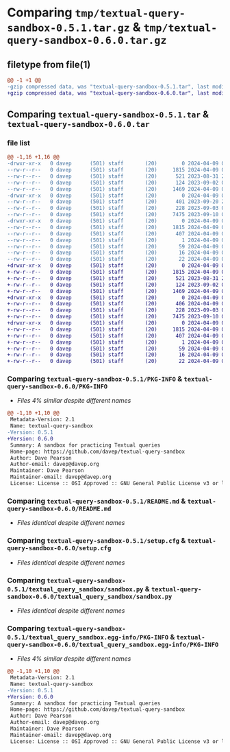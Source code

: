 # Comparing `tmp/textual-query-sandbox-0.5.1.tar.gz` & `tmp/textual-query-sandbox-0.6.0.tar.gz`

## filetype from file(1)

```diff
@@ -1 +1 @@
-gzip compressed data, was "textual-query-sandbox-0.5.1.tar", last modified: Tue Apr  9 08:02:33 2024, max compression
+gzip compressed data, was "textual-query-sandbox-0.6.0.tar", last modified: Tue Apr  9 08:08:00 2024, max compression
```

## Comparing `textual-query-sandbox-0.5.1.tar` & `textual-query-sandbox-0.6.0.tar`

### file list

```diff
@@ -1,16 +1,16 @@
-drwxr-xr-x   0 davep      (501) staff       (20)        0 2024-04-09 08:02:33.958039 textual-query-sandbox-0.5.1/
--rw-r--r--   0 davep      (501) staff       (20)     1815 2024-04-09 08:02:33.957973 textual-query-sandbox-0.5.1/PKG-INFO
--rw-r--r--   0 davep      (501) staff       (20)      521 2023-08-31 21:16:50.000000 textual-query-sandbox-0.5.1/README.md
--rw-r--r--   0 davep      (501) staff       (20)      124 2023-09-02 06:45:41.000000 textual-query-sandbox-0.5.1/pyproject.toml
--rw-r--r--   0 davep      (501) staff       (20)     1469 2024-04-09 08:02:33.958327 textual-query-sandbox-0.5.1/setup.cfg
-drwxr-xr-x   0 davep      (501) staff       (20)        0 2024-04-09 08:02:33.956751 textual-query-sandbox-0.5.1/textual_query_sandbox/
--rw-r--r--   0 davep      (501) staff       (20)      401 2023-09-20 20:06:42.000000 textual-query-sandbox-0.5.1/textual_query_sandbox/__init__.py
--rw-r--r--   0 davep      (501) staff       (20)      228 2023-09-03 08:17:12.000000 textual-query-sandbox-0.5.1/textual_query_sandbox/__main__.py
--rw-r--r--   0 davep      (501) staff       (20)     7475 2023-09-10 07:54:32.000000 textual-query-sandbox-0.5.1/textual_query_sandbox/sandbox.py
-drwxr-xr-x   0 davep      (501) staff       (20)        0 2024-04-09 08:02:33.957705 textual-query-sandbox-0.5.1/textual_query_sandbox.egg-info/
--rw-r--r--   0 davep      (501) staff       (20)     1815 2024-04-09 08:02:33.000000 textual-query-sandbox-0.5.1/textual_query_sandbox.egg-info/PKG-INFO
--rw-r--r--   0 davep      (501) staff       (20)      407 2024-04-09 08:02:33.000000 textual-query-sandbox-0.5.1/textual_query_sandbox.egg-info/SOURCES.txt
--rw-r--r--   0 davep      (501) staff       (20)        1 2024-04-09 08:02:33.000000 textual-query-sandbox-0.5.1/textual_query_sandbox.egg-info/dependency_links.txt
--rw-r--r--   0 davep      (501) staff       (20)       59 2024-04-09 08:02:33.000000 textual-query-sandbox-0.5.1/textual_query_sandbox.egg-info/entry_points.txt
--rw-r--r--   0 davep      (501) staff       (20)       16 2024-04-09 08:02:33.000000 textual-query-sandbox-0.5.1/textual_query_sandbox.egg-info/requires.txt
--rw-r--r--   0 davep      (501) staff       (20)       22 2024-04-09 08:02:33.000000 textual-query-sandbox-0.5.1/textual_query_sandbox.egg-info/top_level.txt
+drwxr-xr-x   0 davep      (501) staff       (20)        0 2024-04-09 08:08:00.663429 textual-query-sandbox-0.6.0/
+-rw-r--r--   0 davep      (501) staff       (20)     1815 2024-04-09 08:08:00.663376 textual-query-sandbox-0.6.0/PKG-INFO
+-rw-r--r--   0 davep      (501) staff       (20)      521 2023-08-31 21:16:50.000000 textual-query-sandbox-0.6.0/README.md
+-rw-r--r--   0 davep      (501) staff       (20)      124 2023-09-02 06:45:41.000000 textual-query-sandbox-0.6.0/pyproject.toml
+-rw-r--r--   0 davep      (501) staff       (20)     1469 2024-04-09 08:08:00.663689 textual-query-sandbox-0.6.0/setup.cfg
+drwxr-xr-x   0 davep      (501) staff       (20)        0 2024-04-09 08:08:00.662256 textual-query-sandbox-0.6.0/textual_query_sandbox/
+-rw-r--r--   0 davep      (501) staff       (20)      406 2024-04-09 08:07:44.000000 textual-query-sandbox-0.6.0/textual_query_sandbox/__init__.py
+-rw-r--r--   0 davep      (501) staff       (20)      228 2023-09-03 08:17:12.000000 textual-query-sandbox-0.6.0/textual_query_sandbox/__main__.py
+-rw-r--r--   0 davep      (501) staff       (20)     7475 2023-09-10 07:54:32.000000 textual-query-sandbox-0.6.0/textual_query_sandbox/sandbox.py
+drwxr-xr-x   0 davep      (501) staff       (20)        0 2024-04-09 08:08:00.663174 textual-query-sandbox-0.6.0/textual_query_sandbox.egg-info/
+-rw-r--r--   0 davep      (501) staff       (20)     1815 2024-04-09 08:08:00.000000 textual-query-sandbox-0.6.0/textual_query_sandbox.egg-info/PKG-INFO
+-rw-r--r--   0 davep      (501) staff       (20)      407 2024-04-09 08:08:00.000000 textual-query-sandbox-0.6.0/textual_query_sandbox.egg-info/SOURCES.txt
+-rw-r--r--   0 davep      (501) staff       (20)        1 2024-04-09 08:08:00.000000 textual-query-sandbox-0.6.0/textual_query_sandbox.egg-info/dependency_links.txt
+-rw-r--r--   0 davep      (501) staff       (20)       59 2024-04-09 08:08:00.000000 textual-query-sandbox-0.6.0/textual_query_sandbox.egg-info/entry_points.txt
+-rw-r--r--   0 davep      (501) staff       (20)       16 2024-04-09 08:08:00.000000 textual-query-sandbox-0.6.0/textual_query_sandbox.egg-info/requires.txt
+-rw-r--r--   0 davep      (501) staff       (20)       22 2024-04-09 08:08:00.000000 textual-query-sandbox-0.6.0/textual_query_sandbox.egg-info/top_level.txt
```

### Comparing `textual-query-sandbox-0.5.1/PKG-INFO` & `textual-query-sandbox-0.6.0/PKG-INFO`

 * *Files 4% similar despite different names*

```diff
@@ -1,10 +1,10 @@
 Metadata-Version: 2.1
 Name: textual-query-sandbox
-Version: 0.5.1
+Version: 0.6.0
 Summary: A sandbox for practicing Textual queries
 Home-page: https://github.com/davep/textual-query-sandbox
 Author: Dave Pearson
 Author-email: davep@davep.org
 Maintainer: Dave Pearson
 Maintainer-email: davep@davep.org
 License: License :: OSI Approved :: GNU General Public License v3 or later (GPLv3+)
```

### Comparing `textual-query-sandbox-0.5.1/README.md` & `textual-query-sandbox-0.6.0/README.md`

 * *Files identical despite different names*

### Comparing `textual-query-sandbox-0.5.1/setup.cfg` & `textual-query-sandbox-0.6.0/setup.cfg`

 * *Files identical despite different names*

### Comparing `textual-query-sandbox-0.5.1/textual_query_sandbox/sandbox.py` & `textual-query-sandbox-0.6.0/textual_query_sandbox/sandbox.py`

 * *Files identical despite different names*

### Comparing `textual-query-sandbox-0.5.1/textual_query_sandbox.egg-info/PKG-INFO` & `textual-query-sandbox-0.6.0/textual_query_sandbox.egg-info/PKG-INFO`

 * *Files 4% similar despite different names*

```diff
@@ -1,10 +1,10 @@
 Metadata-Version: 2.1
 Name: textual-query-sandbox
-Version: 0.5.1
+Version: 0.6.0
 Summary: A sandbox for practicing Textual queries
 Home-page: https://github.com/davep/textual-query-sandbox
 Author: Dave Pearson
 Author-email: davep@davep.org
 Maintainer: Dave Pearson
 Maintainer-email: davep@davep.org
 License: License :: OSI Approved :: GNU General Public License v3 or later (GPLv3+)
```

